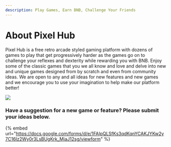 ```yaml
---
description: Play Games, Earn BNB, Challenge Your Friends
---
```


# About Pixel Hub

Pixel Hub is a free retro arcade styled gaming platform with dozens of games to play that get progressively harder as the games go on to challenge your reflexes and dexterity while rewarding you with BNB.  Enjoy some of the classic games that you we all know and love and delve into new and unique games designed from by scratch and even from community ideas.  We are open to any and all ideas for new features and new games and we encourage you to use your imagination to help make our platform better!

![](../.gitbook/assets/pac\_man.jpg)

### Have a suggestion for a new game or feature?  Please submit your ideas below.&#x20;

{% embed url="https://docs.google.com/forms/d/e/1FAIpQLSfKs3qdKqnYCAKJYKw2y7C16Iz2Wy0r3LsBUgKrk_MjaJ12sg/viewform" %}
